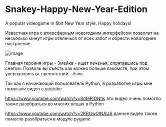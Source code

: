 # Snakey-Happy-New-Year-Edition
A popular videogame in 8bit New Year style. Happy holidays!

Известная игра с атмосферным новогодним интерфейсом позволит на несколько минут игры отвлечься от всех забот и обрести новогоднее настроение.

![image](https://user-images.githubusercontent.com/90446716/146670772-a605f0c3-99c5-4162-ad16-4811bd31fab8.png)

Главная героиня игры - Змейка - ищет печенья, спрятавшись под снегом. Позволь ей съесть как можно больше лакомств, при этом увернувшись от препятствий - ёлок.

Так как я начинающий пользователь Python, в разработке игры мне помогали видео с youtube

https://www.youtube.com/watch?v=8dfePlONtls это видео очень помогло также разобраться во многих вещах в Python

https://www.youtube.com/watch?v=2KRGwOlNAUA данное видео также помогло разобраться в модуле pygame

